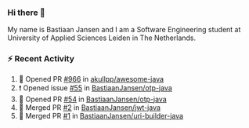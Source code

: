 ### Hi there 👋

My name is Bastiaan Jansen and I am a Software Engineering student at University of Applied Sciences Leiden in The Netherlands. 

### ⚡ Recent Activity
<!--START_SECTION:activity-->
1. 💪 Opened PR [#966](https://github.com/akullpp/awesome-java/pull/966) in [akullpp/awesome-java](https://github.com/akullpp/awesome-java)
2. ❗️ Opened issue [#55](https://github.com/BastiaanJansen/otp-java/issues/55) in [BastiaanJansen/otp-java](https://github.com/BastiaanJansen/otp-java)
3. 💪 Opened PR [#54](https://github.com/BastiaanJansen/otp-java/pull/54) in [BastiaanJansen/otp-java](https://github.com/BastiaanJansen/otp-java)
4. 🎉 Merged PR [#2](https://github.com/BastiaanJansen/jwt-java/pull/2) in [BastiaanJansen/jwt-java](https://github.com/BastiaanJansen/jwt-java)
5. 🎉 Merged PR [#1](https://github.com/BastiaanJansen/uri-builder-java/pull/1) in [BastiaanJansen/uri-builder-java](https://github.com/BastiaanJansen/uri-builder-java)
<!--END_SECTION:activity-->

<!--
**BastiaanJansen/BastiaanJansen** is a ✨ _special_ ✨ repository because its `README.md` (this file) appears on your GitHub profile.

Here are some ideas to get you started:

- 🔭 I’m currently working on ...
- 🌱 I’m currently learning ...
- 👯 I’m looking to collaborate on ...
- 🤔 I’m looking for help with ...
- 💬 Ask me about ...
- 📫 How to reach me: ...
- 😄 Pronouns: ...
- ⚡ Fun fact: ...
-->
